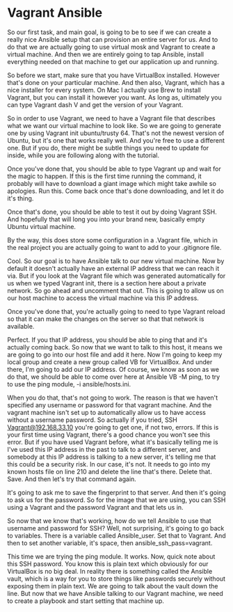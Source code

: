 # Vagrant Ansible

So our first task, and main goal, is going to be to see if we can create a
really nice Ansible setup that can provision an entire server for us. And to do
that we are actually going to use virtual mosk and Vagrant to create a virtual
machine. And then we are entirely going to tap Ansible, install everything
needed on that machine to get our application up and running.

So before we start, make sure that you have VirtualBox installed. However
that's done on your particular machine. And then also, Vagrant, which has a
nice installer for every system. On Mac I actually use Brew to install Vagrant,
but you can install it however you want. As long as, ultimately you can type
Vagrant dash V and get the version of your Vagrant.

So in order to use Vagrant, we need to have a Vagrant file that describes what
we want our virtual machine to look like. So we are going to generate one by
using Vagrant init ubuntu/trusty 64. That's not the newest version of Ubuntu,
but it's one that works really well. And you're free to use a different one.
But if you do, there might be subtle things you need to update for inside,
while you are following along with the tutorial.

Once you've done that, you should be able to type Vagrant up and wait for the
magic to happen. If this is the first time running the command, it probably
will have to download a giant image which might take awhile so apologies. Run
this. Come back once that's done downloading, and let it do it's thing.

Once that's done, you should be able to test it out by doing Vagrant SSH. And
hopefully that will long you into your brand new, basically empty Ubuntu
virtual machine.

By the way, this does store some configuration in a .Vagrant file, which in the
real project you are actually going to want to add to your .gitignore file.

Cool. So our goal is to have Ansible talk to our new virtual machine. Now by
default it doesn't actually have an external IP address that we can reach it
via. But if you look at the Vagrant file which was generated automatically for
us when we typed Vagrant init, there is a section here about a private network.
So go ahead and uncomment that out. This is going to allow us on our host
machine to access the virtual machine via this IP address.

Once you've done that, you're actually going to need to type Vagrant reload so
that it can make the changes on the server so that that network is available.

Perfect. If you that IP address, you should be able to ping that and it's
actually coming back. So now that we want to talk to this host, it means we are
going to go into our host file and add it here. Now I'm going to keep my local
group and create a new group called VB for VirtualBox. And under there, I'm
going to add our IP address. Of course, we know as soon as we do that, we
should be able to come over here at Ansible VB -M ping, to try to use the ping
module, -i ansible/hosts.ini.

When you do that, that's not going to work. The reason is that we haven't
specified any username or password for that vagrant machine. And the vagrant
machine isn't set up to automatically allow us to have access without a
username password. So actually if you tried, SSH Vagrant@192.168.33.10 you're
going to get one, if not two, errors. If this is your first time using Vagrant,
there's a good chance you won't see this error. But if you have used Vagrant
before, what it's basically telling me is I've used this IP address in the past
to talk to a different server, and somebody at this IP address is talking to a
new server, it's telling me that this could be a security risk. In our case,
it's not. It needs to go into my known hosts file on line 210 and delete the
line that's there. Delete that. Save. And then let's try that command again.

It's going to ask me to save the fingerprint to that server. And then it's
going to ask us for the password. So for the image that we are using, you can
SSH using a Vagrant and the password Vagrant and that lets us in.

So now that we know that's working, how do we tell Ansible to use that username
and password for SSH? Well, not surprising, it's going to go back to variables.
There is a variable called Ansible_user. Set that to Vagrant. And then to set
another variable, it's space, then ansible_ssh_pass=vagrant.

This time we are trying the ping module. It works. Now, quick note about this
SSH password. You know this is plain text which obviously for our VirtualBox is
no big deal. In reality there is something called the Ansible vault, which is a
way for you to store things like passwords securely without exposing them in
plain text. We are going to talk about the vault down the line. But now that we
have Ansible talking to our Vagrant machine, we need to create a playbook and
start setting that machine up.

